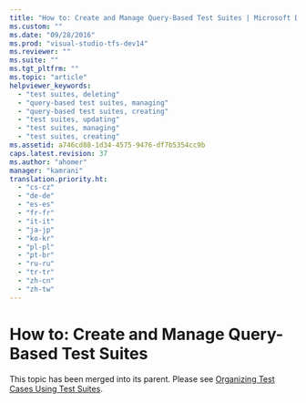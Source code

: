 ```yaml
---
title: "How to: Create and Manage Query-Based Test Suites | Microsoft Docs"
ms.custom: ""
ms.date: "09/28/2016"
ms.prod: "visual-studio-tfs-dev14"
ms.reviewer: ""
ms.suite: ""
ms.tgt_pltfrm: ""
ms.topic: "article"
helpviewer_keywords: 
  - "test suites, deleting"
  - "query-based test suites, managing"
  - "query-based test suites, creating"
  - "test suites, updating"
  - "test suites, managing"
  - "test suites, creating"
ms.assetid: a746cd88-1d34-4575-9476-df7b5354cc9b
caps.latest.revision: 37
ms.author: "ahomer"
manager: "kamrani"
translation.priority.ht: 
  - "cs-cz"
  - "de-de"
  - "es-es"
  - "fr-fr"
  - "it-it"
  - "ja-jp"
  - "ko-kr"
  - "pl-pl"
  - "pt-br"
  - "ru-ru"
  - "tr-tr"
  - "zh-cn"
  - "zh-tw"
---
```

# How to: Create and Manage Query-Based Test Suites
This topic has been merged into its parent. Please see [Organizing Test Cases Using Test Suites](../test_notintoc/organizing-test-cases-using-test-suites.md).
